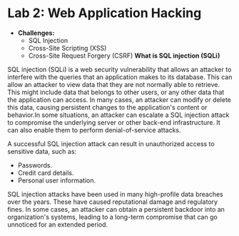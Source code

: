 
# Lab 2: Web Application Hacking

* **Challenges:**
  * SQL Injection
  * Cross-Site Scripting (XSS)
  * Cross-Site Request Forgery (CSRF)
**What is SQL injection (SQLi)**

SQL injection (SQLi) is a web security vulnerability that allows an attacker to interfere with the queries that an application makes to its database. This can allow an attacker to view data that they are not normally able to retrieve. This might include data that belongs to other users, or any other data that the application can access. In many cases, an attacker can modify or delete this data, causing persistent changes to the application's content or behavior.In some situations, an attacker can escalate a SQL injection attack to compromise the underlying server or other back-end infrastructure. It can also enable them to perform denial-of-service attacks.

A successful SQL injection attack can result in unauthorized access to sensitive data, such as:

- Passwords.
- Credit card details.
- Personal user information.

SQL injection attacks have been used in many high-profile data breaches over the years. These have caused reputational damage and regulatory fines. In some cases, an attacker can obtain a persistent backdoor into an organization's systems, leading to a long-term compromise that can go unnoticed for an extended period.
